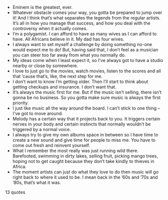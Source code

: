  - Eminem is the greatest, ever.
 - Whatever obstacle comes your way, you gotta be prepared to jump over it! And I think that’s what separates the legends from the regular artists. It’s all in how you manage that success, and how you deal with the controversy when it actually comes.
 - I’m a polygamist. I can afford to have as many wives as I can afford to have. All Africans believe in it. My dad has four wives.
 - I always want to set myself a challenge by doing something no-one would expect me to do! But, having said that, I don’t feel as a musician you can steer too far away from what you normally do.
 - My ideas come when I least expect it, so I’ve always got to have a studio nearby or close by somewhere.
 - I love to just go to the movies, watch movies, listen to the scores and all that ’cause that’s, like, the next step for me.
 - I don’t want to know I’m getting older. Then I’ll start to think about getting checkups and insurance. I don’t want that.
 - It’s always the music first for me. But if the music isn’t selling, there isn’t gonna be no business. So you gotta make sure music is always the first priority.
 - I just like music all the way around the board. I can’t stick to one thing – I’ve got to move around.
 - Melody has a certain way that it projects back to you. It triggers certain nerves in your body and certain instincts that normally wouldn’t be triggered by a normal voice.
 - I always try to give my own albums space in between so I have time to create a new sound and give time for people to miss me. You have to come out fresh and reinvent yourself.
 - What I remember the most really was just running wild there. Barefooted, swimming in dirty lakes, selling fruit, picking mango trees, hoping not to get caught because they don’t take kindly to thieves in Africa.
 - The moment artists can just do what they love to do then music will go right back to where it used to be. I mean back in the ’60s and ’70s and ’80s, that’s what it was.

13 quotes